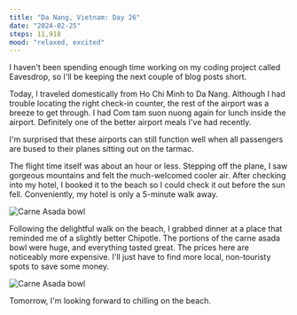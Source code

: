 ```yaml
---
title: "Da Nang, Vietnam: Day 26"
date: "2024-02-25"
steps: 11,918
mood: "relaxed, excited"
---
```


I haven't been spending enough time working on my coding project called Eavesdrop, so I'll be keeping the next couple of blog posts short.

Today, I traveled domestically from Ho Chi Minh to Da Nang. Although I had trouble locating the right check-in counter, the rest of the airport was a breeze to get through. I had Com tam suon nuong again for lunch inside the airport. Definitely one of the better airport meals I've had recently.

I'm surprised that these airports can still function well when all passengers are bused to their planes sitting out on the tarmac.

The flight time itself was about an hour or less. Stepping off the plane, I saw gorgeous mountains and felt the much-welcomed cooler air. After checking into my hotel, I booked it to the beach so I could check it out before the sun fell. Conveniently, my hotel is only a 5-minute walk away.

![Carne Asada bowl](/images/da-nang-beach.jpeg)

Following the delightful walk on the beach, I grabbed dinner at a place that reminded me of a slightly better Chipotle. The portions of the carne asada bowl were huge, and everything tasted great. The prices here are noticeably more expensive. I'll just have to find more local, non-touristy spots to save some money.

![Carne Asada bowl](/images/carne-asada-bowl.jpeg)

Tomorrow, I'm looking forward to chilling on the beach.
